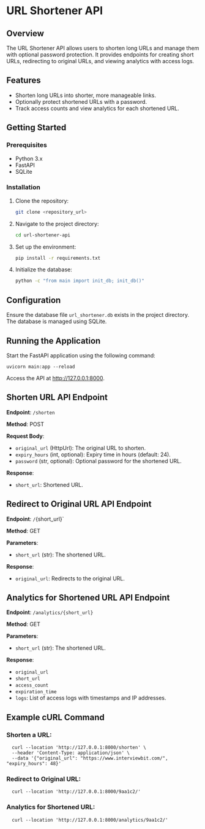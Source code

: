 # URL Shortener API

## Overview
The URL Shortener API allows users to shorten long URLs and manage them with optional password protection. It provides endpoints for creating short URLs, redirecting to original URLs, and viewing analytics with access logs.

## Features
- Shorten long URLs into shorter, more manageable links.
- Optionally protect shortened URLs with a password.
- Track access counts and view analytics for each shortened URL.

## Getting Started

### Prerequisites
- Python 3.x
- FastAPI
- SQLite

### Installation

1. Clone the repository:
   ```bash
   git clone <repository_url>
2. Navigate to the project directory:
     ```bash
   cd url-shortener-api
3. Set up the environment:
     ```bash
   pip install -r requirements.txt
4. Initialize the database:
     ```bash
   python -c "from main import init_db; init_db()"
     
## Configuration
Ensure the database file `url_shortener.db` exists in the project directory. The database is managed using SQLite.

## Running the Application
Start the FastAPI application using the following command:

    uvicorn main:app --reload 
    
Access the API at http://127.0.0.1:8000.


## Shorten URL API Endpoint

**Endpoint**: `/shorten`

**Method**: POST

**Request Body**:

- `original_url` (HttpUrl): The original URL to shorten.
- `expiry_hours` (int, optional): Expiry time in hours (default: 24).
- `password` (str, optional): Optional password for the shortened URL.

**Response**:

- `short_url`: Shortened URL.

## Redirect to Original URL API Endpoint

**Endpoint**: `/`{short_url}`

**Method**: GET

**Parameters**:

- `short_url` (str): The shortened URL.

**Response**:

- `original_url`: Redirects to the original URL.

## Analytics for Shortened URL API Endpoint

**Endpoint**: `/analytics/{short_url}`

**Method**: GET

**Parameters**:

- `short_url` (str): The shortened URL.

**Response**:

- `original_url`
- `short_url`
- `access_count`
- `expiration_time`
- `logs`: List of access logs with timestamps and IP addresses.


## Example cURL Command

### Shorten a URL:
      curl --location 'http://127.0.0.1:8000/shorten' \
      --header 'Content-Type: application/json' \
      --data '{"original_url": "https://www.interviewbit.com/", "expiry_hours": 48}'

### Redirect to Original URL:
      curl --location 'http://127.0.0.1:8000/9aa1c2/'

### Analytics for Shortened URL:
      curl --location 'http://127.0.0.1:8000/analytics/9aa1c2/'












    
    


